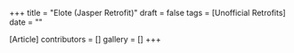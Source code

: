 +++
title = "Elote (Jasper Retrofit)"
draft = false
tags = [Unofficial Retrofits]
date = ""

[Article]
contributors = []
gallery = []
+++
